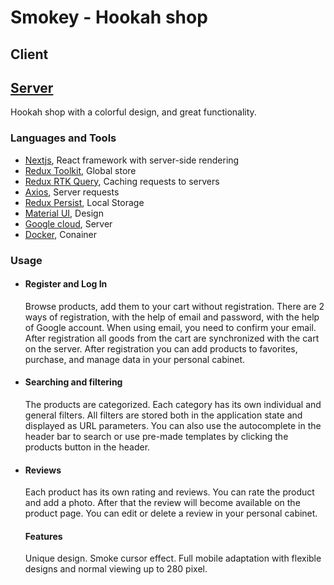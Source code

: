 <h1>Smokey - Hookah shop</h1>
<h2>Client</h2>
<h2><a href="https://github.com/vladyslav-rohalov/smokey-server">Server</a> </h2>
<p>Hookah shop with a colorful design, and great functionality.</p>

<h3>Languages and Tools</h3>
<ul>
    <li>
        <span><a href="https://nextjs.org/" target="_blank" rel="noreferrer">Nextjs</a>, React framework with server-side rendering</span>
    </li>
    <li>
        <span><a href="https://redux-toolkit.js.org/" target="_blank" rel="noreferrer">Redux Toolkit</a>, Global store</span>
    </li>
     <li>
        <span><a href="https://redux-toolkit.js.org/rtk-query/overview" target="_blank" rel="noreferrer">Redux RTK Query</a>, Caching requests to servers</span>
    </li>
    <li>
        <span><a href="https://axios-http.com/" target="_blank" rel="noreferrer">Axios</a>, Server requests</span>
    </li>
    <li>
        <span><a href="https://github.com/rt2zz/redux-persist" target="_blank" rel="noreferrer">Redux Persist</a>, Local Storage</span>
    </li>
    <li>
        <span><a href="https://mui.com/material-ui/" target="_blank" rel="noreferrer">Material UI</a>, Design</span>
    </li>
    <li>
        <span><a href="https://cloud.google.com/" target="_blank" rel="noreferrer">Google cloud</a>, Server</span>
    </li>
    <li>
        <span><a href="https://hub.docker.com/" target="_blank" rel="noreferrer">Docker</a>, Conainer</span>
    </li>
</ul>
<h3>Usage</h3>
<ul>
<li>
   <h4>Register and Log In</h4>
   <p>Browse products, add them to your cart without registration.
There are 2 ways of registration, with the help of email and password, with the help of Google account.  When using email, you need to confirm your email.
After registration all goods from the cart are synchronized with the cart on the server.
After registration you can add products to favorites, purchase, and manage data in your personal cabinet.
   </p>
</li>
<li>
   <h4>Searching and filtering </h4>
   <p>The products are categorized. Each category has its own individual and general filters. All filters are stored both in the application state and displayed as URL parameters.
   You can also use the autocomplete in the header bar to search or use pre-made templates by clicking the products button in the header.
   </p>
</li>
<li>
   <h4>Reviews</h4>
   <p>Each product has its own rating and reviews. You can rate the product and add a photo. After that the review will become available on the product page. You can edit or delete a review in your personal cabinet. 
   </p>
</li>
 <h4>Features</h4>
   <p>
   Unique design. Smoke cursor effect. Full mobile adaptation with flexible designs and normal viewing up to 280 pixel.
   </p>
</ul>
